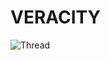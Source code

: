 VERACITY
==========

![Thread](https://cdn.discordapp.com/attachments/737894984337981582/1099040895417978920/VERACITY_THING.png)
